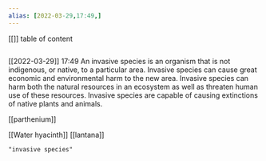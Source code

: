 ```yaml
---
alias: [2022-03-29,17:49,]
---
```

[[]]
table of content
```toc
```

[[2022-03-29]] 17:49
An invasive species is an organism that is not indigenous, or native, to a particular area. Invasive species can cause great economic and environmental harm to the new area.
Invasive species can harm both the natural resources in an ecosystem as well as threaten human use of these resources.
Invasive species are capable of causing extinctions of native plants and animals.

[[parthenium]]

[[Water hyacinth]]
[[lantana]]

```query
"invasive species"
```